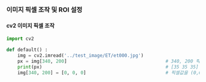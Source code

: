 ### 이미지 픽셀 조작 및 ROI 설정

#### cv2 이미지 픽셀 조작

```python
import cv2

def default() :
    img = cv2.imread('../test_image/ET/et000.jpg')
    px = img[340, 200]                                    # 340, 200 픽셀값 반환
    print(px)                                             # [35 35 35]
    img[340, 200] = [0, 0, 0]                             # 픽셀값을 (0,0,0) 검은 색으로 변환
```